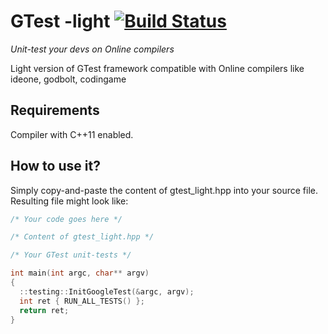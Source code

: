 # GTest -light [![Build Status](https://travis-ci.org/dubzzz/gtest-light.svg?branch=master)](https://travis-ci.org/dubzzz/gtest-light)

_Unit-test your devs on Online compilers_

Light version of GTest framework compatible with Online compilers like ideone, godbolt, codingame

## Requirements 

Compiler with C++11 enabled.

## How to use it?

Simply copy-and-paste the content of gtest_light.hpp into your source file.
Resulting file might look like:

```cpp
/* Your code goes here */

/* Content of gtest_light.hpp */

/* Your GTest unit-tests */

int main(int argc, char** argv)
{
  ::testing::InitGoogleTest(&argc, argv);
  int ret { RUN_ALL_TESTS() };
  return ret;
}
```
